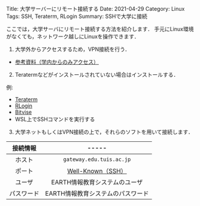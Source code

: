 Title: 大学サーバーにリモート接続する
Date: 2021-04-29
Category: Linux
Tags: SSH, Teraterm, RLogin
Summary: SSHで大学に接続

ここでは，大学サーバにリモート接続する方法を紹介します．
手元にLinux環境がなくても，ネットワーク越しにLinuxを操作できます．

1. 大学外からアクセスするため，VPN接続を行う．

- [参考資料（学内からのみアクセス）](http://www.edu.tuis.ac.jp/~g21008ny/data/lan/TUIS-VPN_2019.pdf)

2. Teratermなどがインストールされていない場合はインストールする．

例:
- [Teraterm](https://ja.osdn.net/projects/ttssh2/releases/)
- [RLogin](http://nanno.dip.jp/softlib/man/rlogin/#INSTALL)
- [Bitvise](https://www.bitvise.com/download-area)
- WSL上でSSHコマンドを実行する

3. 大学ネットもしくはVPN接続の上で，それらのソフトを用いて接続します．

| 接続情報| ----- |
|:-------:|:-----:|
|ホスト| `gateway.edu.tuis.ac.jp` |
|ポート| [Well-Known（SSH）](https://ja.wikipedia.org/wiki/TCP%E3%82%84UDP%E3%81%AB%E3%81%8A%E3%81%91%E3%82%8B%E3%83%9D%E3%83%BC%E3%83%88%E7%95%AA%E5%8F%B7%E3%81%AE%E4%B8%80%E8%A6%A7)|
|ユーザ| EARTH情報教育システムのユーザ
|パスワード| EARTH情報教育システムのパスワード



